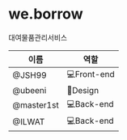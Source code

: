 # we.borrow
대여물품관리서비스

|이름|역할|
|------|---|
|@JSH99|:computer:Front-end|
|@ubeeni|:art:Design|
|@master1st|:computer:Back-end|
|@ILWAT|:computer:Back-end|



